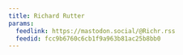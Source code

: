 ```yaml
---
title: Richard Rutter
params:
  feedlink: https://mastodon.social/@Richr.rss
  feedid: fcc9b6760c6cb1f9a963b81ac25b8bb0
---
```

